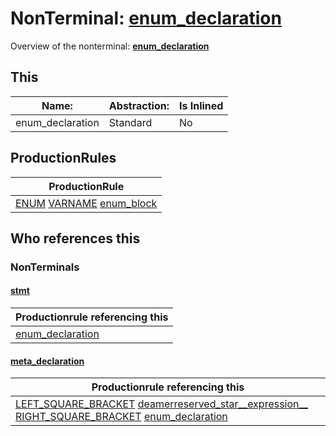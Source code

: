 # NonTerminal: **[enum_declaration](./enum_declaration.md)**

Overview of the nonterminal: **[enum_declaration](./enum_declaration.md)**



## This

| Name:                | Abstraction:    | Is Inlined |
| -------------------- | --------------- | ---------- |
| enum_declaration | Standard | No |



## ProductionRules

| ProductionRule |
| ---- |
| [ENUM](./../Lexicon/ENUM.md) [VARNAME](./../Lexicon/VARNAME.md) [enum_block](./enum_block.md)  |




## Who references this

### NonTerminals


#### [stmt](./../Grammar/stmt.md)

| Productionrule referencing this                      |
| ---------------------------------------------------- |
| [enum_declaration](./enum_declaration.md)  |


#### [meta_declaration](./../Grammar/meta_declaration.md)

| Productionrule referencing this                      |
| ---------------------------------------------------- |
| [LEFT_SQUARE_BRACKET](./../Lexicon/LEFT_SQUARE_BRACKET.md) [deamerreserved_star__expression__](./deamerreserved_star__expression__.md) [RIGHT_SQUARE_BRACKET](./../Lexicon/RIGHT_SQUARE_BRACKET.md) [enum_declaration](./enum_declaration.md)  |



